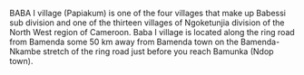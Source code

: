 BABA I village (Papiakum) is one of the four villages that make up Babessi sub division and one of the thirteen villages of Ngoketunjia division of the North West region of Cameroon. Baba I village is located along the ring road from Bamenda some 50 km away from Bamenda town on the Bamenda-Nkambe stretch of the ring road just before you reach Bamunka (Ndop town).
